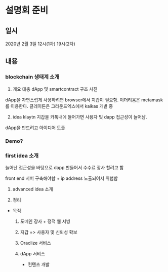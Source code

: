 # 설명회 준비

## 일시
2020년 2월 3일 12시(1차) 19시(2차)

## 내용
### blockchain 생태계 소개
1. 개요
대충 dApp 및 smartcontract 구조 사진

dApp을 자연스럽게 사용하려면 browser에서 지갑이 필요함.
이더리움은 metamask를 이용한다.
클레이튼은 그라운드엑스에서 kaikas 개발 중

2. idea
klaytn 지갑을 카톡내에 들어가면 사용자 및 dapp 접근성이 늘어남.

dApp을 만드려고 아이디어 도출


### Demo?



### first idea 소개

늘어난 접근성을 바탕으로 dapp 만들어서 수수료 장사 할려고 함


front end 서버 구축해야함 + ip address 노출되어서 위험함



1. advanced idea 소개



1. 정리
* 목적
    1. 도메인 장사 + 정적 웹 서빙
    1. 지갑
    => 사용자 및 신뢰성 확보

    1. Oraclize 서비스

    1. dApp 서비스
        * 컨텐츠 개발



